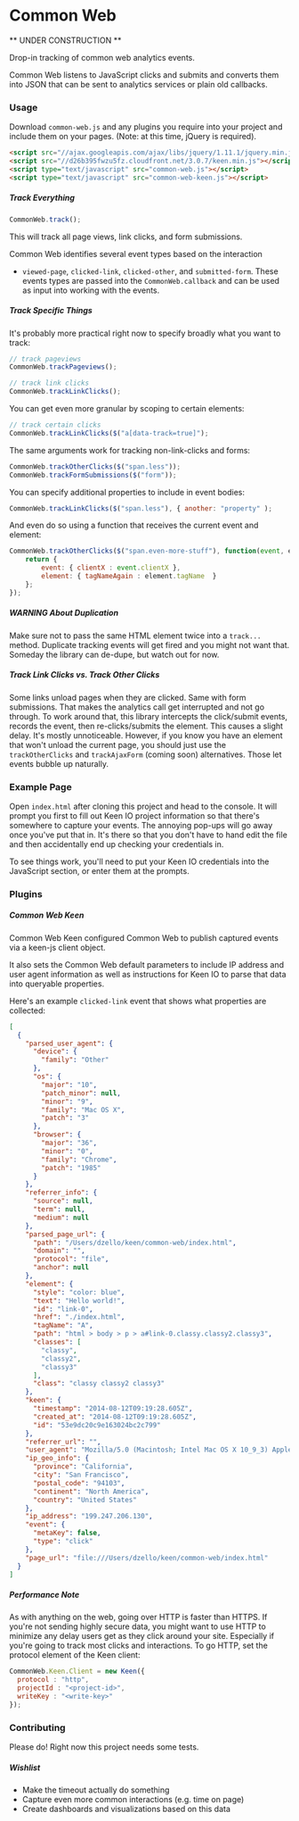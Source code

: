 # Common Web

** UNDER CONSTRUCTION **

Drop-in tracking of common web analytics events.

Common Web listens to JavaScript clicks and submits and converts them into
JSON that can be sent to analytics services or plain old callbacks.

### Usage

Download `common-web.js` and any plugins you require into your project
and include them on your pages. (Note: at this time, jQuery is required).

```html
<script src="//ajax.googleapis.com/ajax/libs/jquery/1.11.1/jquery.min.js"></script>
<script src="//d26b395fwzu5fz.cloudfront.net/3.0.7/keen.min.js"></script>
<script type="text/javascript" src="common-web.js"></script>
<script type="text/javascript" src="common-web-keen.js"></script>
```

##### Track Everything

```javascript
CommonWeb.track();
```

This will track all page views, link clicks, and form submissions.

Common Web identifies several event types based on the interaction
- `viewed-page`, `clicked-link`, `clicked-other`, and `submitted-form`.
These events types are passed into the `CommonWeb.callback` and
can be used as input into working with the events.

##### Track Specific Things

It's probably more practical right now to specify broadly what you want to track:

```javascript
// track pageviews
CommonWeb.trackPageviews();

// track link clicks
CommonWeb.trackLinkClicks();
```

You can get even more granular by scoping to certain elements:

```javascript
// track certain clicks
CommonWeb.trackLinkClicks($("a[data-track=true]");
```

The same arguments work for tracking non-link-clicks and forms:

```javascript
CommonWeb.trackOtherClicks($("span.less"));
CommonWeb.trackFormSubmissions($("form"));
```

You can specify additional properties to include in event bodies:

```javascript
CommonWeb.trackLinkClicks($("span.less"), { another: "property" );
```

And even do so using a function that receives the current event and element:

```javascript
CommonWeb.trackOtherClicks($("span.even-more-stuff"), function(event, element) {
    return {
        event: { clientX : event.clientX },
        element: { tagNameAgain : element.tagName  }
    };
});
```

##### WARNING About Duplication

Make sure not to pass the same HTML element twice into a `track...` method.
Duplicate tracking events will get fired and you might not want that.
Someday the library can de-dupe, but watch out for now.

##### Track Link Clicks vs. Track Other Clicks

Some links unload pages when they are clicked. Same with form submissions. That makes the analytics call
get interrupted and not go through. To work around that, this library intercepts
the click/submit events, records the event, then re-clicks/submits the element.
This causes a slight delay. It's mostly unnoticeable. However, if you know you
have an element that won't unload the current page, you should just use the
`trackOtherClicks` and `trackAjaxForm` (coming soon) alternatives. Those let events
bubble up naturally.

### Example Page

Open `index.html` after cloning this project and head to the console.
It will prompt you first to fill out Keen IO project information so that
there's somewhere to capture your events. The annoying pop-ups will go away
once you've put that in. It's there so that you don't have to hand edit the file
and then accidentally end up checking your credentials in.

To see things work, you'll need to put your Keen IO credentials into the
JavaScript section, or enter them at the prompts.

### Plugins

##### Common Web Keen

Common Web Keen configured Common Web to publish captured events
via a keen-js client object.

It also sets the Common Web default parameters to include IP address
and user agent information as well as instructions for Keen IO to parse
that data into queryable properties.

Here's an example `clicked-link` event that shows what properties are collected:

``` json
[
  {
    "parsed_user_agent": {
      "device": {
        "family": "Other"
      },
      "os": {
        "major": "10",
        "patch_minor": null,
        "minor": "9",
        "family": "Mac OS X",
        "patch": "3"
      },
      "browser": {
        "major": "36",
        "minor": "0",
        "family": "Chrome",
        "patch": "1985"
      }
    },
    "referrer_info": {
      "source": null,
      "term": null,
      "medium": null
    },
    "parsed_page_url": {
      "path": "/Users/dzello/keen/common-web/index.html",
      "domain": "",
      "protocol": "file",
      "anchor": null
    },
    "element": {
      "style": "color: blue",
      "text": "Hello world!",
      "id": "link-0",
      "href": "./index.html",
      "tagName": "A",
      "path": "html > body > p > a#link-0.classy.classy2.classy3",
      "classes": [
        "classy",
        "classy2",
        "classy3"
      ],
      "class": "classy classy2 classy3"
    },
    "keen": {
      "timestamp": "2014-08-12T09:19:28.605Z",
      "created_at": "2014-08-12T09:19:28.605Z",
      "id": "53e9dc20c9e163024bc2c799"
    },
    "referrer_url": "",
    "user_agent": "Mozilla/5.0 (Macintosh; Intel Mac OS X 10_9_3) AppleWebKit/537.36 (KHTML, like Gecko) Chrome/36.0.1985.125 Safari/537.36",
    "ip_geo_info": {
      "province": "California",
      "city": "San Francisco",
      "postal_code": "94103",
      "continent": "North America",
      "country": "United States"
    },
    "ip_address": "199.247.206.130",
    "event": {
      "metaKey": false,
      "type": "click"
    },
    "page_url": "file:///Users/dzello/keen/common-web/index.html"
  }
]
```

##### Performance Note

As with anything on the web, going over HTTP is faster than HTTPS. If
you're not sending highly secure data, you might want to use HTTP to minimize
any delay users get as they click around your site. Especially if you're going
to track most clicks and interactions. To go HTTP, set the protocol
element of the Keen client:

```javascript
CommonWeb.Keen.Client = new Keen({
  protocol : "http",
  projectId : "<project-id>",
  writeKey : "<write-key>"
});
```

### Contributing

Please do! Right now this project needs some tests.

##### Wishlist

+ Make the timeout actually do something
+ Capture even more common interactions (e.g. time on page)
+ Create dashboards and visualizations based on this data
